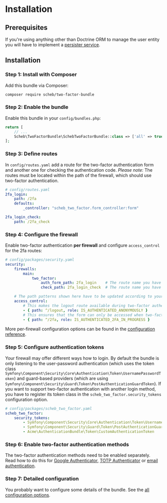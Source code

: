 Installation
============

## Prerequisites

If you're using anything other than Doctrine ORM to manage the user entity you will have to implement a
[persister service](persister.md).

## Installation

### Step 1: Install with Composer

Add this bundle via Composer:

```bash
composer require scheb/two-factor-bundle
```

### Step 2: Enable the bundle

Enable this bundle in your `config/bundles.php`:

```php
return [
	// ...
    Scheb\TwoFactorBundle\SchebTwoFactorBundle::class => ['all' => true],
];
```

### Step 3: Define routes

In `config/routes.yaml` add a route for the two-factor authentication form and another one for checking the
authentication code. *Please note:* The routes must be located within the path of the firewall, which should use
two-factor authentication.

```yaml
# config/routes.yaml
2fa_login:
    path: /2fa
    defaults:
        _controller: "scheb_two_factor.form_controller:form"

2fa_login_check:
    path: /2fa_check
```

### Step 4: Configure the firewall

Enable two-factor authentication **per firewall** and configure `access_control` for the 2fa routes:

```yaml
# config/packages/security.yaml
security:
    firewalls:
        main:
            two_factor:
                auth_form_path: 2fa_login    # The route name you have used in the routes.yaml
                check_path: 2fa_login_check  # The route name you have used in the routes.yaml

    # The path patterns shown here have to be updated according to your routes, if you're going with something custom
    access_control:
        # This makes the logout route available during two-factor authentication, allows the user to cancel
        - { path: ^/logout, role: IS_AUTHENTICATED_ANONYMOUSLY }
        # This ensures that the form can only be accessed when two-factor authentication is in progress
        - { path: ^/2fa, role: IS_AUTHENTICATED_2FA_IN_PROGRESS }
```

More per-firewall configuration options can be found in the [configuration reference](configuration.md).

### Step 5: Configure authentication tokens

Your firewall may offer different ways how to login. By default the bundle is only listening to the user-password
authentication (which uses the token class `Symfony\Component\Security\Core\Authentication\Token\UsernamePasswordToken`)
and guard-based providers (which are using `Symfony\Component\Security\Guard\Token\PostAuthenticationGuardToken`).
If you want to support two-factor authentication with another login method, you have to register its token class in the
`scheb_two_factor.security_tokens` configuration option.

```yaml
# config/packages/scheb_two_factor.yaml
scheb_two_factor:
    security_tokens:
        - Symfony\Component\Security\Core\Authentication\Token\UsernamePasswordToken
        - Symfony\Component\Security\Guard\Token\PostAuthenticationGuardToken
        - Acme\AuthenticationBundle\Token\CustomAuthenticationToken
```

### Step 6: Enable two-factor authentication methods

The two-factor authentication methods need to be enabled separately. Read how to do this for
[Google Authenticator](providers/google.md), [TOTP Authenticator](providers/totp.md) or [email authentication](providers/email.md).

### Step 7: Detailed configuration

You probably want to configure some details of the bundle. See the [all configuration options](configuration.md).
